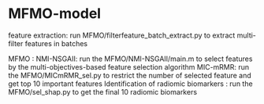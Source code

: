 # MFMO-model

feature extraction:  run MFMO/filterfeature_batch_extract.py to extract multi-filter features in batches

MFMO : 
  NMI-NSGAII: run the MFMO/NMI-NSGAII/main.m to select features by the multi-objectives-based feature selection algorithm
  MIC-mRMR: run the MFMO/MICmRMR_sel.py to restrict the number of selected feature and get top 10 important features
  Identification of radiomic biomarkers : run the MFMO/sel_shap.py to get the final 10 radiomic biomarkers
